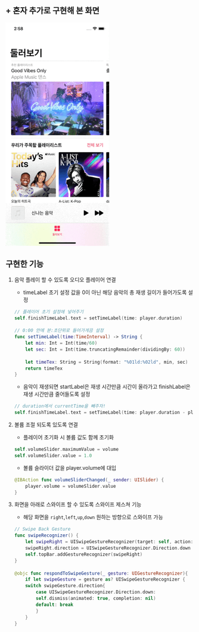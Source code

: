 ## + 혼자 추가로 구현해 본 화면

<img height='600' src="./음악플레이어화면.gif">

## 구현한 기능
1. 음악 플레이 할 수 있도록 오디오 플레이어 연결
    - timeLabel 초기 설정 값을 0이 아닌 해당 음악의 총 재생 길이가 들어가도록 설정
    ```swift
    // 플레이어 초기 설정에 넣어주기
    self.finishTimeLabel.text = setTimeLabel(time: player.duration)

    // 0:00 안에 분:초단위로 들어가게끔 설정
    func setTimeLabel(time:TimeInterval) -> String {
        let min: Int = Int(time/60)
        let sec: Int = Int(time.truncatingRemainder(dividingBy: 60))
            
        let timeTex: String = String(format: "%01ld:%02ld", min, sec)
        return timeTex
    }
    ```
    - 음악이 재생되면 startLabel은 재생 시간만큼 시간이 올라가고 finishLabel은 재생 시간만큼 줄어들도록 설정
    ```swift
    // duration에서 currentTime을 빼주자!
    self.finishTimeLabel.text = setTimeLabel(time: player.duration - player.currentTime)
    ``` 

2. 볼륨 조절 되도록 있도록 연결
    - 플레이어 초기화 시 볼륨 값도 함께 초기화
    ```swift
    self.volumeSlider.maximumValue = volume 
    self.volumeSlider.value = 1.0 
    ```
    - 볼륨 슬라이더 값을 player.volume에 대입
    ```swift
    @IBAction func volumeSliderChanged(_ sender: UISlider) {
        player.volume = volumeSlider.value
    }
    ```
3. 화면을 아래로 스와이프 할 수 있도록 스와이프 제스쳐 기능
    - 해당 화면을 `right`,`left`,`up`,`down` 원하는 방향으로 스와이프 가능
    ```swift
    // Swipe Back Gesture
    func swipeRecognizer() {
        let swipeRight = UISwipeGestureRecognizer(target: self, action: #selector(self.respondToSwipeGesture(_:)))
        swipeRight.direction = UISwipeGestureRecognizer.Direction.down
        self.topBar.addGestureRecognizer(swipeRight)
    }
        
    @objc func respondToSwipeGesture(_ gesture: UIGestureRecognizer){
        if let swipeGesture = gesture as? UISwipeGestureRecognizer {
        switch swipeGesture.direction{
            case UISwipeGestureRecognizer.Direction.down:
            self.dismiss(animated: true, completion: nil)
            default: break
            }
        }
    }
    ```